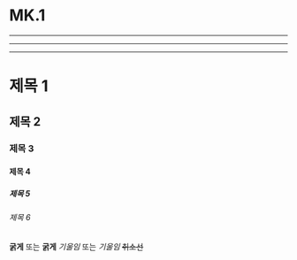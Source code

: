 # MK.1
---
***
___

# 제목 1
## 제목 2
### 제목 3
#### 제목 4
##### 제목 5
###### 제목 6

**굵게** 또는 __굵게__
*기울임* 또는 _기울임_
~~취소선~~
